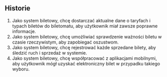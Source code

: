 ## Historie
1. Jako system biletowy, chcę dostarczać aktualne dane o taryfach i typach
biletów do biletomatu, aby użytkownik miał zawsze poprawne informacje.
2. Jako system biletowy, chcę umożliwiać sprawdzenie ważności biletu w czasie
rzeczywistym, aby zapobiegać oszustwom.
3. Jako system biletowy, chcę rejestrować każde sprzedane bilety, aby śledzić
ruch i sprzedaż w systemie.
4. Jako system biletowy, chcę współpracować z aplikacjami mobilnymi, aby
użytkownik mógł uzyskać elektroniczny bilet w przypadku takiego wyboru.

